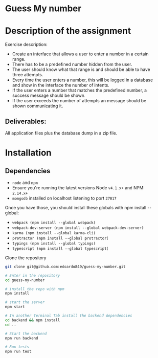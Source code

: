 Guess My number
===

# Description of the assignment

Exercise description:
- Create an interface that allows a user to enter a number in a certain range.
-  There has to be a predefined number hidden from the user.
- The user should know what that range is and should be able to have three attempts.
- Every time the user enters a number, this will be logged in a database and show in the interface the number of intents.
- If the user enters a number that matches the predefined number, a success message should be shown.
- If the user exceeds the number of attempts an message should be shown communicating it.

## Deliverables:
All application files plus the database dump in a zip file.

# Installation

## Dependencies
- `node` and `npm`
-  Ensure you're running the latest versions Node `v4.1.x+` and NPM `2.14.x+`
- `mongodb` installed on localhost listening to port `27017`

Once you have those, you should install these globals with npm install --global:

- `webpack (npm install --global webpack)`
- `webpack-dev-server (npm install --global webpack-dev-server)`
- `karma (npm install --global karma-cli)`
- `protractor (npm install --global protractor)`
- `typings (npm install --global typings)`
- `typescript (npm install --global typescript)`

Clone the repository
```bash
git clone git@github.com:edoardo849/guess-my-number.git

# Enter in the repository
cd guess-my-number

# install the repo with npm
npm install

# start the server
npm start

# In another Terminal Tab install the backend dependencies
cd backend && npm install
cd ..

# Start the backend
npm run backend

# Run tests
npm run test
```
